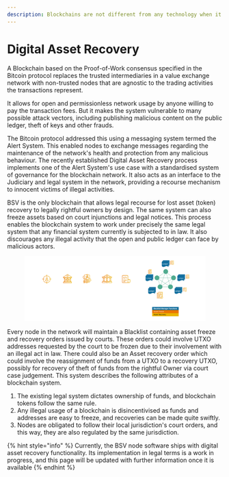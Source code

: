 ```yaml
---
description: Blockchains are not different from any technology when it comes to law
---
```


# Digital Asset Recovery

A Blockchain based on the Proof-of-Work consensus specified in the Bitcoin protocol replaces the trusted intermediaries in a value exchange network with non-trusted nodes that are agnostic to the trading activities the transactions represent.

It allows for open and permissionless network usage by anyone willing to pay the transaction fees. But it makes the system vulnerable to many possible attack vectors, including publishing malicious content on the public ledger, theft of keys and other frauds.

The Bitcoin protocol addressed this using a messaging system termed the Alert System. This enabled nodes to exchange messages regarding the maintenance of the network's health and protection from any malicious behaviour. The recently established Digital Asset Recovery process implements one of the Alert System's use case with a standardised system of governance for the blockchain network. It also acts as an interface to the Judiciary and legal system in the network, providing a recourse mechanism to innocent victims of illegal activities.

BSV is the only blockchain that allows legal recourse for lost asset (token) recovery to legally rightful owners by design. The same system can also freeze assets based on court injunctions and legal notices. This process enables the blockchain system to work under precisely the same legal system that any financial system currently is subjected to in law. It also discourages any illegal activity that the open and public ledger can face by malicious actors.

<figure><img src="/.gitbook/assets/BlockchainGovernance_Slide07.png" alt=""><figcaption></figcaption></figure>

Every node in the network will maintain a Blacklist containing asset freeze and recovery orders issued by courts. These orders could involve UTXO addresses requested by the court to be frozen due to their involvement with an illegal act in law. There could also be an Asset recovery order which could involve the reassignment of funds from a UTXO to a recovery UTXO, possibly for recovery of theft of funds from the rightful Owner via court case judgement. This system describes the following attributes of a blockchain system.

1. The existing legal system dictates ownership of funds, and blockchain tokens follow the same rule.
2. Any illegal usage of a blockchain is disincentivised as funds and addresses are easy to freeze, and recoveries can be made quite swiftly.
3. Nodes are obligated to follow their local jurisdiction's court orders, and this way, they are also regulated by the same jurisdiction.

{% hint style="info" %}
Currently, the BSV node software ships with digital asset recovery functionality. Its implementation in legal terms is a work in progress, and this page will be updated with further information once it is available
{% endhint %}
